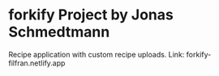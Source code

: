 # forkify Project by Jonas Schmedtmann

Recipe application with custom recipe uploads. 
Link: forkify-filfran.netlify.app
